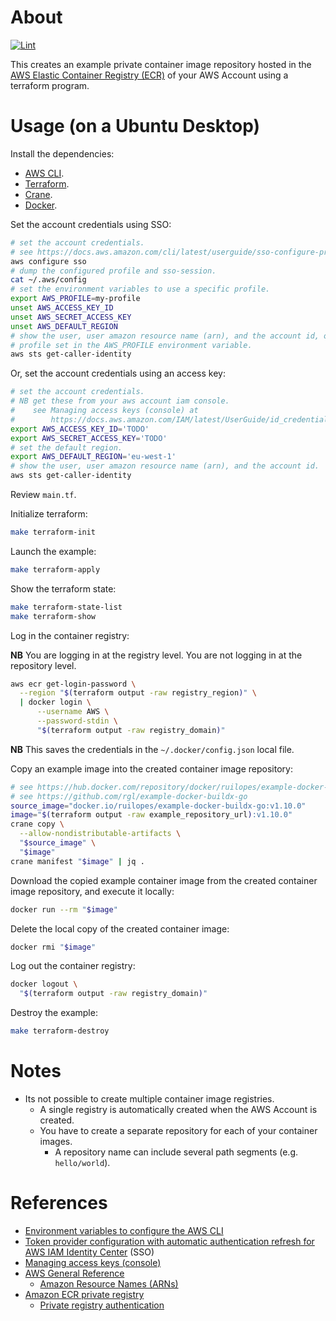 # About

[![Lint](https://github.com/rgl/terraform-aws-ecr-example/actions/workflows/lint.yml/badge.svg)](https://github.com/rgl/terraform-aws-ecr-example/actions/workflows/lint.yml)

This creates an example private container image repository hosted in the [AWS Elastic Container Registry (ECR)](https://aws.amazon.com/ecr/) of your AWS Account using a terraform program.

# Usage (on a Ubuntu Desktop)

Install the dependencies:

* [AWS CLI](https://docs.aws.amazon.com/cli/latest/userguide/getting-started-install.html).
* [Terraform](https://www.terraform.io/downloads.html).
* [Crane](https://github.com/google/go-containerregistry/releases).
* [Docker](https://docs.docker.com/engine/install/).

Set the account credentials using SSO:

```bash
# set the account credentials.
# see https://docs.aws.amazon.com/cli/latest/userguide/sso-configure-profile-token.html#sso-configure-profile-token-auto-sso
aws configure sso
# dump the configured profile and sso-session.
cat ~/.aws/config
# set the environment variables to use a specific profile.
export AWS_PROFILE=my-profile
unset AWS_ACCESS_KEY_ID
unset AWS_SECRET_ACCESS_KEY
unset AWS_DEFAULT_REGION
# show the user, user amazon resource name (arn), and the account id, of the
# profile set in the AWS_PROFILE environment variable.
aws sts get-caller-identity
```

Or, set the account credentials using an access key:

```bash
# set the account credentials.
# NB get these from your aws account iam console.
#    see Managing access keys (console) at
#        https://docs.aws.amazon.com/IAM/latest/UserGuide/id_credentials_access-keys.html#Using_CreateAccessKey
export AWS_ACCESS_KEY_ID='TODO'
export AWS_SECRET_ACCESS_KEY='TODO'
# set the default region.
export AWS_DEFAULT_REGION='eu-west-1'
# show the user, user amazon resource name (arn), and the account id.
aws sts get-caller-identity
```

Review `main.tf`.

Initialize terraform:

```bash
make terraform-init
```

Launch the example:

```bash
make terraform-apply
```

Show the terraform state:

```bash
make terraform-state-list
make terraform-show
```

Log in the container registry:

**NB** You are logging in at the registry level. You are not logging in at the
repository level.

```bash
aws ecr get-login-password \
  --region "$(terraform output -raw registry_region)" \
  | docker login \
      --username AWS \
      --password-stdin \
      "$(terraform output -raw registry_domain)"
```

**NB** This saves the credentials in the `~/.docker/config.json` local file.

Copy an example image into the created container image repository:

```bash
# see https://hub.docker.com/repository/docker/ruilopes/example-docker-buildx-go
# see https://github.com/rgl/example-docker-buildx-go
source_image="docker.io/ruilopes/example-docker-buildx-go:v1.10.0"
image="$(terraform output -raw example_repository_url):v1.10.0"
crane copy \
  --allow-nondistributable-artifacts \
  "$source_image" \
  "$image"
crane manifest "$image" | jq .
```

Download the copied example container image from the created container image
repository, and execute it locally:

```bash
docker run --rm "$image"
```

Delete the local copy of the created container image:

```bash
docker rmi "$image"
```

Log out the container registry:

```bash
docker logout \
  "$(terraform output -raw registry_domain)"
```

Destroy the example:

```bash
make terraform-destroy
```

# Notes

* Its not possible to create multiple container image registries.
  * A single registry is automatically created when the AWS Account is created.
  * You have to create a separate repository for each of your container images.
    * A repository name can include several path segments (e.g. `hello/world`).

# References

* [Environment variables to configure the AWS CLI](https://docs.aws.amazon.com/cli/latest/userguide/cli-configure-envvars.html)
* [Token provider configuration with automatic authentication refresh for AWS IAM Identity Center](https://docs.aws.amazon.com/cli/latest/userguide/sso-configure-profile-token.html) (SSO)
* [Managing access keys (console)](https://docs.aws.amazon.com/IAM/latest/UserGuide/id_credentials_access-keys.html#Using_CreateAccessKey)
* [AWS General Reference](https://docs.aws.amazon.com/general/latest/gr/Welcome.html)
  * [Amazon Resource Names (ARNs)](https://docs.aws.amazon.com/general/latest/gr/aws-arns-and-namespaces.html)
* [Amazon ECR private registry](https://docs.aws.amazon.com/AmazonECR/latest/userguide/Registries.html)
  * [Private registry authentication](https://docs.aws.amazon.com/AmazonECR/latest/userguide/registry_auth.html)
